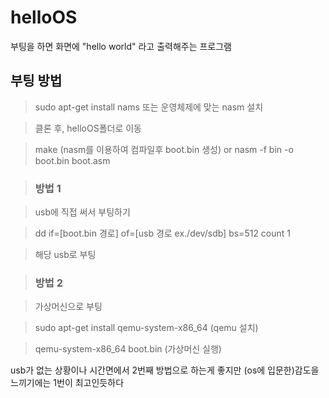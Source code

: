 # helloOS
부팅을 하면 화면에 "hello world" 라고 출력해주는 프로그램



## 부팅 방법

> sudo apt-get install nams 또는 운영체제에 맞는 nasm 설치

> 클론 후, helloOS폴더로 이동

> make (nasm를 이용하여 컴파일후 boot.bin 생성) or nasm -f bin -o boot.bin boot.asm



> ### 방법 1

> usb에 직접 써서 부팅하기

> dd if=[boot.bin 경로] of=[usb 경로 ex./dev/sdb] bs=512 count 1

> 해당 usb로 부팅



> ### 방법 2

> 가상머신으로 부팅

> sudo apt-get install qemu-system-x86_64 (qemu 설치)

> qemu-system-x86_64 boot.bin (가상머신 실행)




usb가 없는 상황이나 시간면에서 2번째 방법으로 하는게 좋지만 (os에 입문한)감도을 느끼기에는 1번이 최고인듯하다
